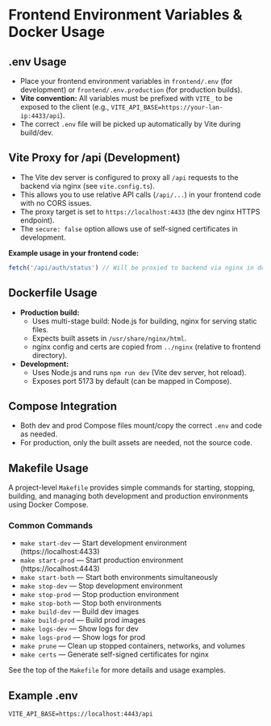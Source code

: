 # Frontend Environment Variables & Docker Usage

## .env Usage
- Place your frontend environment variables in `frontend/.env` (for development) or `frontend/.env.production` (for production builds).
- **Vite convention:** All variables must be prefixed with `VITE_` to be exposed to the client (e.g., `VITE_API_BASE=https://your-lan-ip:4433/api`).
- The correct `.env` file will be picked up automatically by Vite during build/dev.

## Vite Proxy for /api (Development)

- The Vite dev server is configured to proxy all `/api` requests to the backend via nginx (see `vite.config.ts`).
- This allows you to use relative API calls (`/api/...`) in your frontend code with no CORS issues.
- The proxy target is set to `https://localhost:4433` (the dev nginx HTTPS endpoint).
- The `secure: false` option allows use of self-signed certificates in development.

**Example usage in your frontend code:**
```ts
fetch('/api/auth/status') // Will be proxied to backend via nginx in dev
```

## Dockerfile Usage
- **Production build:**
  - Uses multi-stage build: Node.js for building, nginx for serving static files.
  - Expects built assets in `/usr/share/nginx/html`.
  - nginx config and certs are copied from `../nginx` (relative to frontend directory).
- **Development:**
  - Uses Node.js and runs `npm run dev` (Vite dev server, hot reload).
  - Exposes port 5173 by default (can be mapped in Compose).

## Compose Integration
- Both dev and prod Compose files mount/copy the correct `.env` and code as needed.
- For production, only the built assets are needed, not the source code.

## Makefile Usage

A project-level `Makefile` provides simple commands for starting, stopping, building, and managing both development and production environments using Docker Compose.

### Common Commands
- `make start-dev`   — Start development environment (https://localhost:4433)
- `make start-prod`  — Start production environment (https://localhost:4443)
- `make start-both`  — Start both environments simultaneously
- `make stop-dev`    — Stop development environment
- `make stop-prod`   — Stop production environment
- `make stop-both`   — Stop both environments
- `make build-dev`   — Build dev images
- `make build-prod`  — Build prod images
- `make logs-dev`    — Show logs for dev
- `make logs-prod`   — Show logs for prod
- `make prune`       — Clean up stopped containers, networks, and volumes
- `make certs`       — Generate self-signed certificates for nginx

See the top of the `Makefile` for more details and usage examples.

## Example .env
```
VITE_API_BASE=https://localhost:4443/api
```
